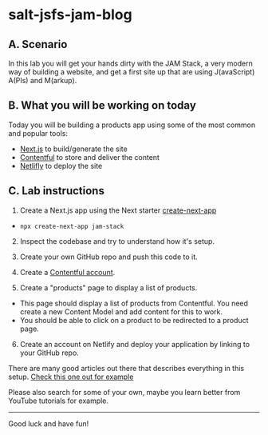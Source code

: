 # salt-jsfs-jam-blog

## A. Scenario

In this lab you will get your hands dirty with the JAM Stack, a very modern way of building a website, and get a first site up that are using J(avaScript) A(PIs) and M(arkup).

## B. What you will be working on today

Today you will be building a products app using some of the most common and popular tools:

* [Next.js](https://www.gatsbyjs.org/)  to build/generate the site
* [Contentful](https://www.contentful.com/) to store and deliver the content
* [Netlifly](https://www.netlify.com/) to deploy the site

## C. Lab instructions

1. Create a Next.js app using the Next starter [create-next-app](https://nextjs.org/docs)
  - `npx create-next-app jam-stack`

2. Inspect the codebase and try to understand how it's setup. 

3. Create your own GitHub repo and push this code to it.

4. Create a [Contentful account](https://www.contentful.com).

5. Create a "products" page to display a list of products.
  * This page should display a list of products from Contentful. You need create a new Content Model and add content for this to work.
  * You should be able to click on a product to be redirected to a product page.

6. Create an account on Netlify and deploy your application by linking to your GitHub repo.

There are many good articles out there that describes everything in this setup. [Check this one out for example](https://www.netlify.com/blog/2020/08/17/integrate-next.js-and-contentful/)

Please also search for some of your own, maybe you learn better from YouTube tutorials for example.

---

Good luck and have fun!
